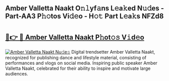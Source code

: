 ## Amber Valletta Naakt O𝚗𝚕yf𝚊ns L𝚎a𝚔ed N𝚞𝚍es - Part-AA3 P𝚑𝚘tos Vi𝚍𝚎o - H𝚘𝚝 Part L𝚎a𝚔s NFZd8

# <h2><a href="http://kfaqus.oniu.top/?m=Amber+Valletta+Naakt">🔗👉 🔴 Amber Valletta Naakt P𝚑ot𝚘𝚜 V𝚒d𝚎o</a></h2>

[![Amber Valletta Naakt Nu𝚍e𝚜](https://i.imgur.com/0qMVB7G.gif)](http://kfaqus.oniu.top/?m=Amber+Valletta+Naakt)
Digital trendsetter Amber Valletta Naakt, recognized for publishing dance and lifestyle material, consisting of performances and vlogs on social media. Inspiring public speaker Amber Valletta Naakt, celebrated for their ability to inspire and motivate large audiences.  
